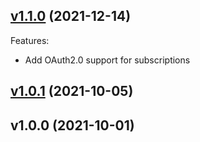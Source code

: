 
<a name="v1.1.0"></a>
## [v1.1.0](https://bitbucket.org/hookie-solutions-team/webhookie/compare/v1.0.1...v1.1.0) (2021-12-14)

Features:

* Add OAuth2.0 support for subscriptions

<a name="v1.0.1"></a>
## [v1.0.1](https://bitbucket.org/hookie-solutions-team/webhookie/compare/v1.0.0...v1.0.1) (2021-10-05)


<a name="v1.0.0"></a>
## v1.0.0 (2021-10-01)

